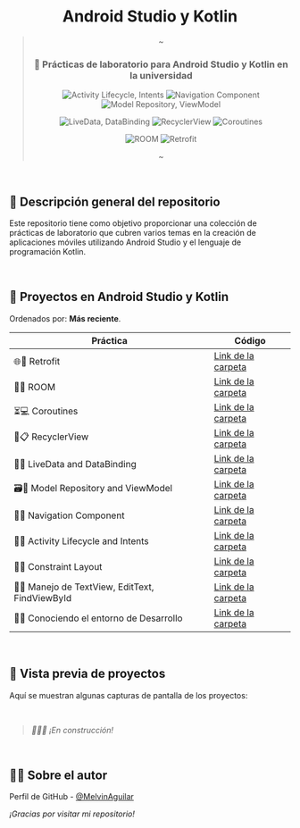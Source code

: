 <div align="center">
  <h1 align="center">Android Studio y Kotlin</h1>

> ~
> <h3 align="center">🚀 Prácticas de laboratorio para Android Studio y Kotlin en la universidad</h3>
> <p align="center">
>   <img src="https://img.shields.io/badge/Activity%20Lifecycle-Intents-0288D1?style=for-the-badge" alt="Activity Lifecycle, Intents" />
>   <img src="https://img.shields.io/badge/Navigation%20Component-673AB7?style=for-the-badge" alt="Navigation Component" >
>   <img src="https://img.shields.io/badge/Model%20Repository-ViewModel-009688?style=for-the-badge" alt="Model Repository, ViewModel" />
> </p>
> <p align="center">
>   <img src="https://img.shields.io/badge/LiveData-DataBinding-FF5722?style=for-the-badge" alt="LiveData, DataBinding" />
>   <img src="https://img.shields.io/badge/RecyclerView-8BC34A?style=for-the-badge" alt="RecyclerView" >
>   <img src="https://img.shields.io/badge/Coroutines-FF9800?style=for-the-badge" alt="Coroutines" />
> </p>
> <p align="center">
>   <img src="https://img.shields.io/badge/ROOM-795548?style=for-the-badge" alt="ROOM" />
>   <img src="https://img.shields.io/badge/Retrofit-9C27B0?style=for-the-badge" alt="Retrofit" >
> </p>
> ~
</div>


</br>

## 📝 Descripción general del repositorio

Este repositorio tiene como objetivo proporcionar una colección de prácticas de laboratorio que cubren varios temas en la creación de aplicaciones móviles utilizando Android Studio y el lenguaje de programación Kotlin.


</br>

## 🚀 Proyectos en Android Studio y Kotlin

Ordenados por: **Más reciente**.

| Práctica                                           | Código                                                                                                  |
| ------------------------------------------------- | ------------------------------------------------------------------------------------------------------- |
| 🌐🔌 Retrofit                                     | [Link de la carpeta](https://github.com/MelvinAguilar/android-practice/tree/main/11-Retrofit) |
| 🏰💾 ROOM                                         | [Link de la carpeta](https://github.com/MelvinAguilar/android-practice/tree/main/10-ROOM) |
| ⏳💻 Coroutines                                   | [Link de la carpeta](https://github.com/MelvinAguilar/android-practice/tree/main/09-Coroutines) |
| 🔄📋 RecyclerView                                 | [Link de la carpeta](https://github.com/MelvinAguilar/android-practice/tree/main/08-RecyclerView) |
| 📡🔗 LiveData and DataBinding                       | [Link de la carpeta](https://github.com/MelvinAguilar/android-practice/tree/main/07-LiveData-and-DataBinding) |
| 🗃️🏢 Model Repository and ViewModel               | [Link de la carpeta](https://github.com/MelvinAguilar/android-practice/tree/main/06-Model-Repository-and-ViewModel) |
| 🚀🧭 Navigation Component                          | [Link de la carpeta](https://github.com/MelvinAguilar/android-practice/tree/main/05-Navigation-Component) |
| 📅🔄 Activity Lifecycle and Intents                 | [Link de la carpeta](https://github.com/MelvinAguilar/android-practice/tree/main/04-Activity-Lifecycle-and-Intents) |
| 🚧📏 Constraint Layout                             | [Link de la carpeta](https://github.com/MelvinAguilar/android-practice/tree/main/03-Constraint-Layout) |
| 🎨📝 Manejo de TextView, EditText, FindViewById    | [Link de la carpeta](https://github.com/MelvinAguilar/android-practice/tree/main/02-TextView-EditText-FindViewById) |
| 🏁🧰 Conociendo el entorno de Desarrollo           | [Link de la carpeta](https://github.com/MelvinAguilar/android-practice/tree/main/01-Development-environment) |


</br>

## 📸 Vista previa de proyectos

Aquí se muestran algunas capturas de pantalla de los proyectos:


</br>

> *🚧👷‍♂️ ¡En construcción!*


</br>


## 👨‍💻 Sobre el autor

Perfil de GitHub - [@MelvinAguilar](https://github.com/MelvinAguilar/)

*¡Gracias por visitar mi repositorio!*
